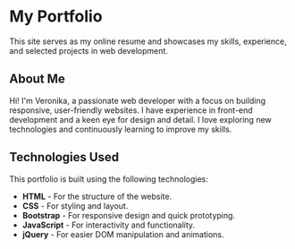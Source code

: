 # My Portfolio

This site serves as my online resume and showcases my skills, experience, and selected projects in web development.

## About Me

Hi! I'm Veronika, a passionate web developer with a focus on building responsive, user-friendly websites. I have experience in front-end development and a keen eye for design and detail. I love exploring new technologies and continuously learning to improve my skills.

## Technologies Used

This portfolio is built using the following technologies:

- **HTML** - For the structure of the website.
- **CSS** - For styling and layout.
- **Bootstrap** - For responsive design and quick prototyping.
- **JavaScript** - For interactivity and functionality.
- **jQuery** - For easier DOM manipulation and animations.

